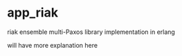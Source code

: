 # app_riak
riak ensemble multi-Paxos library implementation in erlang

will have more explanation here
